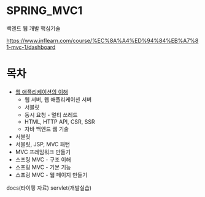 # SPRING_MVC1
백엔드 웹 개발 핵심기술 

https://www.inflearn.com/course/%EC%8A%A4%ED%94%84%EB%A7%81-mvc-1/dashboard

<h1>목차</h1>

- [웹 애플리케이션의 이해](https://github.com/GOBUMGYU/SPRING_MVC1/blob/main/docs/%EC%9B%B9%20%EC%95%A0%ED%94%8C%EB%A6%AC%EC%BC%80%EC%9D%B4%EC%85%98%EC%9D%98%20%EC%9D%B4%ED%95%B4.md)  
  - 웹 서버, 웹 애플리케이션 서버  
  - 서블릿  
  - 동시 요청 - 멀티 쓰레드
  - HTML, HTTP API, CSR, SSR
  - 자바 백엔드 웹 기술 
- 서블릿  
- 서블릿, JSP, MVC 패턴
- MVC 프레임워크 만들기
- 스프링 MVC - 구조 이해
- 스프링 MVC - 기본 기능
- 스프링 MVC - 웹 페이지 만들기

docs(타이핑 자료) 
servlet(개발실습)